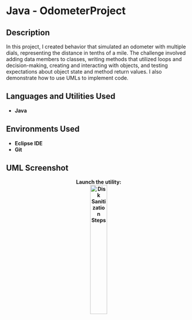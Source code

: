 <h1>Java - OdometerProject</h1>



<h2>Description</h2>
In this project, I created behavior that simulated an odometer with multiple dials, representing the distance in tenths of a mile. The challenge involved adding data members to classes, writing methods that utilized loops and decision-making, creating and interacting with objects, and testing expectations about object state and method return values. I also demonstrate how to use UMLs to implement code. 
<h2>Languages and Utilities Used</h2>

- <b>Java</b> 

<h2>Environments Used </h2>

- <b>Eclipse IDE
- <b>Git

<h2>UML Screenshot </h2>
<p align="center">
Launch the utility: <br/>
<img src="https://imgur.com/PI9HMTf.png" height="30%" width="30%" alt="Disk Sanitization Steps"/>
<br />

